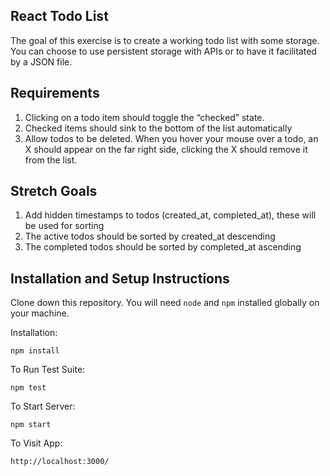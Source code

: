 ## React Todo List

The goal of this exercise is to create a working todo list with some storage.
You can choose to use persistent storage with APIs or to have it facilitated by a JSON file.

## Requirements

1. Clicking on a todo item should toggle the “checked” state.
2. Checked items should sink to the bottom of the list automatically
3. Allow todos to be deleted. When you hover your mouse over a todo, an X should appear on
   the far right side, clicking the X should remove it from the list.

## Stretch Goals

1. Add hidden timestamps to todos (created_at, completed_at), these will be used for sorting
2. The active todos should be sorted by created_at descending
3. The completed todos should be sorted by completed_at ascending

## Installation and Setup Instructions

Clone down this repository. You will need `node` and `npm` installed globally on your machine.  

Installation:

`npm install`  

To Run Test Suite:  

`npm test`  

To Start Server:

`npm start`  

To Visit App:

`http://localhost:3000/`  
